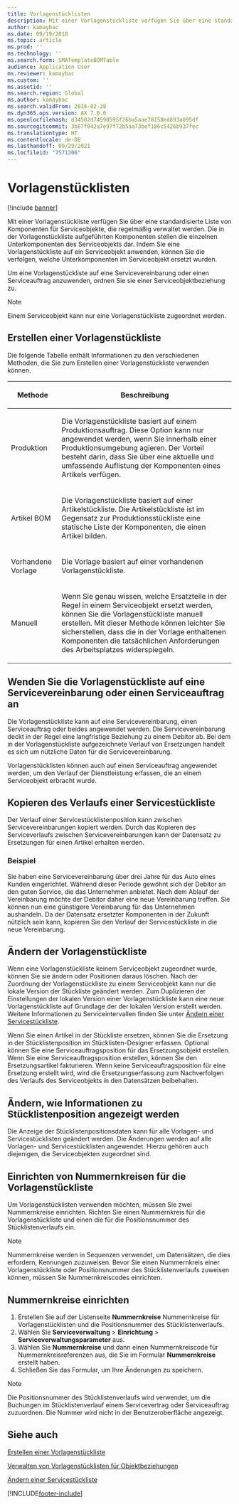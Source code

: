 ```yaml
---
title: Vorlagenstücklisten
description: Mit einer Vorlagenstückliste verfügen Sie über eine standardisierte Liste von Komponenten für Serviceobjekte, die regelmäßig verwaltet werden.
author: kamaybac
ms.date: 09/19/2018
ms.topic: article
ms.prod: ''
ms.technology: ''
ms.search.form: SMATemplateBOMTable
audience: Application User
ms.reviewer: kamaybac
ms.custom: ''
ms.assetid: ''
ms.search.region: Global
ms.author: kamaybac
ms.search.validFrom: 2016-02-28
ms.dyn365.ops.version: AX 7.0.0
ms.openlocfilehash: d34502d74590595f26ba5aae78158ed893a095df
ms.sourcegitcommit: 3b87f042a7e97f72b5aa73bef186c5426b937fec
ms.translationtype: HT
ms.contentlocale: de-DE
ms.lasthandoff: 09/29/2021
ms.locfileid: "7571306"
---
```

# <a name="template-boms"></a>Vorlagenstücklisten

[!include [banner](../includes/banner.md)]

Mit einer Vorlagenstückliste verfügen Sie über eine standardisierte Liste von Komponenten für Serviceobjekte, die regelmäßig verwaltet werden. Die in der Vorlagenstückliste aufgeführten Komponenten stellen die einzelnen Unterkomponenten des Serviceobjekts dar. Indem Sie eine Vorlagenstückliste auf ein Serviceobjekt anwenden, können Sie die verfolgen, welche Unterkomponenten im Serviceobjekt ersetzt wurden.

Um eine Vorlagenstückliste auf eine Servicevereinbarung oder einen Serviceauftrag anzuwenden, ordnen Sie sie einer Serviceobjektbeziehung zu.

> [!NOTE]
> Einem Serviceobjekt kann nur eine Vorlagenstückliste zugeordnet werden.

## <a name="create-a-template-bom"></a>Erstellen einer Vorlagenstückliste

Die folgende Tabelle enthält Informationen zu den verschiedenen Methoden, die Sie zum Erstellen einer Vorlagenstückliste verwenden können.

<table>
<colgroup>
<col />
<col />
</colgroup>
<thead>
<tr class="header">
<th><p>Methode</p></th>
<th><p>Beschreibung</p></th>
</tr>
</thead>
<tbody>
<tr class="odd">
<td><p>Produktion</p></td>
<td><p>Die Vorlagenstückliste basiert auf einem Produktionsauftrag. Diese Option kann nur angewendet werden, wenn Sie innerhalb einer Produktionsumgebung agieren. Der Vorteil besteht darin, dass Sie über eine aktuelle und umfassende Auflistung der Komponenten eines Artikels verfügen.</p></td>
</tr>
<tr class="even">
<td><p>Artikel BOM</p></td>
<td><p>Die Vorlagenstückliste basiert auf einer Artikelstückliste. Die Artikelstückliste ist im Gegensatz zur Produktionsstückliste eine statische Liste der Komponenten, die einen Artikel bilden.</p></td>
</tr>
<tr class="odd">
<td><p>Vorhandene Vorlage</p></td>
<td><p>Die Vorlage basiert auf einer vorhandenen Vorlagenstückliste.</p></td>
</tr>
<tr class="even">
<td><p>Manuell</p></td>
<td><p>Wenn Sie genau wissen, welche Ersatzteile in der Regel in einem Serviceobjekt ersetzt werden, können Sie die Vorlagenstückliste manuell erstellen. Mit dieser Methode können leichter Sie sicherstellen, dass die in der Vorlage enthaltenen Komponenten die tatsächlichen Anforderungen des Arbeitsplatzes widerspiegeln.</p></td>
</tr>
</tbody>
</table>

## <a name="apply-the-template-bom-to-a-service-agreement-or-service-order"></a>Wenden Sie die Vorlagenstückliste auf eine Servicevereinbarung oder einen Serviceauftrag an

Die Vorlagenstückliste kann auf eine Servicevereinbarung, einen Serviceauftrag oder beides angewendet werden. Die Servicevereinbarung deckt in der Regel eine langfristige Beziehung zu einem Debitor ab. Bei dem in der Vorlagenstückliste aufgezeichnete Verlauf von Ersetzungen handelt es sich um nützliche Daten für die Servicevereinbarung.

Vorlagenstücklisten können auch auf einen Serviceauftrag angewendet werden, um den Verlauf der Dienstleistung erfassen, die an einem Serviceobjekt erbracht wurde.

## <a name="copy-the-history-of-a-service-bom"></a>Kopieren des Verlaufs einer Servicestückliste

Der Verlauf einer Servicestücklistenposition kann zwischen Servicevereinbarungen kopiert werden. Durch das Kopieren des Serviceverlaufs zwischen Servicevereinbarungen kann der Datensatz zu Ersetzungen für einen Artikel erhalten werden.

### <a name="example"></a>Beispiel

Sie haben eine Servicevereinbarung über drei Jahre für das Auto eines Kunden eingerichtet. Während dieser Periode gewöhnt sich der Debitor an den guten Service, die das Unternehmen anbietet. Nach dem Ablauf der Vereinbarung möchte der Debitor daher eine neue Vereinbarung treffen. Sie können nun eine günstigere Vereinbarung für das Unternehmen aushandeln. Da der Datensatz ersetzter Komponenten in der Zukunft nützlich sein kann, kopieren Sie den Verlauf der Servicestückliste in die neue Vereinbarung.

## <a name="modify-the-template-bom"></a>Ändern der Vorlagenstückliste

Wenn eine Vorlagenstückliste keinem Serviceobjekt zugeordnet wurde, können Sie sie ändern oder Positionen daraus löschen. Nach der Zuordnung der Vorlagenstückliste zu einem Serviceobjekt kann nur die lokale Version der Stückliste geändert werden. Zum Duplizieren der Einstellungen der lokalen Version einer Vorlagenstückliste kann eine neue Vorlagenstückliste auf Grundlage der der lokalen Version erstellt werden. Weitere Informationen zu Serviceintervallen finden Sie unter [Ändern einer Servicestückliste](modify-service-bom.md).

Wenn Sie einen Artikel in der Stückliste ersetzen, können Sie die Ersetzung in der Stücklistenposition im Stücklisten-Designer erfassen. Optional können Sie eine Serviceauftragsposition für das Ersetzungsobjekt erstellen. Wenn Sie eine Serviceauftragsposition erstellen, können Sie den Ersetzungsartikel fakturieren. Wenn keine Serviceauftragsposition für eine Ersetzung erstellt wird, wird die Ersetzungserfassung zum Nachverfolgen des Verlaufs des Serviceobjekts in den Datensätzen beibehalten.

## <a name="change-how-information-on-the-bom-line-is-displayed"></a>Ändern, wie Informationen zu Stücklistenposition angezeigt werden

Die Anzeige der Stücklistenpositionsdaten kann für alle Vorlagen- und Servicestücklisten geändert werden. Die Änderungen werden auf alle Vorlagen- und Servicestücklisten angewendet. Hierzu gehören auch diejenigen, die Serviceobjekten zugeordnet sind.

## <a name="set-up-number-sequences-for-template-boms"></a>Einrichten von Nummernkreisen für die Vorlagenstückliste

Um Vorlagenstücklisten verwenden möchten, müssen Sie zwei Nummernkreise einrichten. Richten Sie einen Nummernkreis für die Vorlagenstückliste und einen die für die Positionsnummer des Stücklistenverlaufs ein.

> [!NOTE]
> Nummernkreise werden in Sequenzen verwendet, um Datensätzen, die dies erfordern, Kennungen zuzuweisen. Bevor Sie einen Nummernkreis einer Vorlagenstückliste oder Positionsnummer des Stücklistenverlaufs zuweisen können, müssen Sie Nummernkreiscodes einrichten.

## <a name="set-up-number-sequences"></a>Nummernkreise einrichten

1. Erstellen Sie auf der Listenseite **Nummernkreise** Nummernkreise für Vorlagenstücklisten und die Positionsnummer des Stücklistenverlaufs.
1. Wählen Sie **Serviceverwaltung** \> **Einrichtung** \> **Serviceverwaltungsparameter** aus.
1. Wählen Sie **Nummernkreise** und dann einen Nummernkreiscode für Nummernkreisreferenzen aus, die Sie im Formular **Nummernkreise** erstellt haben.
1. Schließen Sie das Formular, um Ihre Änderungen zu speichern.

> [!NOTE]
> Die Positionsnummer des Stücklistenverlaufs wird verwendet, um die Buchungen im Stücklistenverlauf einem Servicevertrag oder Serviceauftrag zuzuordnen. Die Nummer wird nicht in der Benutzeroberfläche angezeigt.

## <a name="see-also"></a>Siehe auch

[Erstellen einer Vorlagenstückliste](create-template-bom.md)

[Verwalten von Vorlagenstücklisten für Objektbeziehungen](manage-template-boms-on-object-relations.md)

[Ändern einer Servicestückliste](modify-service-bom.md)

[!INCLUDE[footer-include](../../includes/footer-banner.md)]
